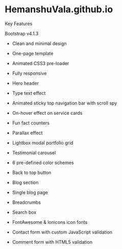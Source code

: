 # HemanshuVala.github.io

Key Features

Bootstrap v4.1.3

* Clean and minimal design

* One-page template

* Animated CSS3 pre-loader

* Fully responsive

* Hero header

* Type text effect

* Animated sticky top navigation bar with scroll spy

* On-hover effect on service cards

* Fun fact counters

* Parallax effect

* Lightbox modal portfolio grid

* Testimonial carousel

* 6 pre-defined color schemes

* Back to top button

* Blog section

* Single blog page

* Breadcrumbs

* Search box

* FontAwesome & lonicons icon fonts
* Contact form with custom JavaScript validation
* Comment form with HTML5 validation

